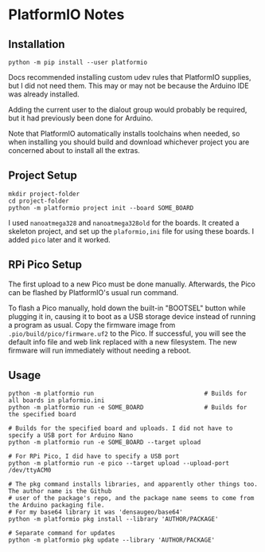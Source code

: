 # PlatformIO Notes

## Installation

`python -m pip install --user platformio`

Docs recommended installing custom udev rules that PlatformIO supplies, but I did not need them. This may or may not be because the Arduino IDE was already installed.

Adding the current user to the dialout group would probably be required, but it had previously been done for Arduino.

Note that PlatformIO automatically installs toolchains when needed, so when installing you should build and download whichever project you are concerned about to install all the extras.

## Project Setup

~~~
mkdir project-folder
cd project-folder
python -m platformio project init --board SOME_BOARD
~~~

I used `nanoatmega328` and `nanoatmega328old` for the boards. It created a skeleton project, and set up the `plaformio,ini` file for using these boards. I added `pico` later and it worked.

## RPi Pico Setup

The first upload to a new Pico must be done manually. Afterwards, the Pico can be flashed by PlatformIO's usual run command.

To flash a Pico manually, hold down the built-in "BOOTSEL" button while plugging it in, causing it to boot as a USB storage device instead of running a program as usual. Copy the firmware image from `.pio/build/pico/firmware.uf2` to the Pico. If successful, you will see the default info file and web link replaced with a new filesystem. The new firmware will run immediately without needing a reboot.

## Usage

~~~
python -m platformio run                               # Builds for all boards in plaformio.ini
python -m platformio run -e SOME_BOARD                 # Builds for the specified board

# Builds for the specified board and uploads. I did not have to specify a USB port for Arduino Nano
python -m platformio run -e SOME_BOARD --target upload

# For RPi Pico, I did have to specify a USB port
python -m platformio run -e pico --target upload --upload-port /dev/ttyACM0

# The pkg command installs libraries, and apparently other things too. The author name is the Github
# user of the package's repo, and the package name seems to come from the Arduino packaging file.
# For my base64 library it was 'densaugeo/base64'
python -m platformio pkg install --library 'AUTHOR/PACKAGE'

# Separate command for updates
python -m platformio pkg update --library 'AUTHOR/PACKAGE'
~~~
